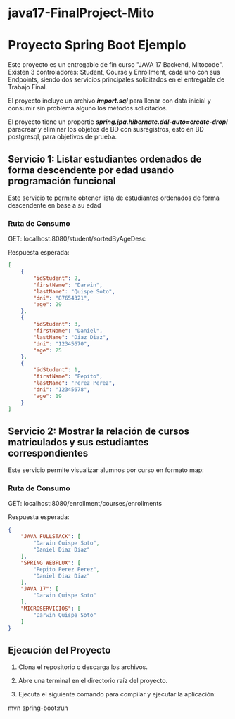 # java17-FinalProject-Mito
# Proyecto Spring Boot Ejemplo

Este proyecto es un entregable de fin curso "JAVA 17 Backend, Mitocode".
Existen 3 controladores: Student, Course y Enrollment, cada uno con sus Endpoints, siendo dos servicios principales solicitados en el entregable de Trabajo Final.

El proyecto incluye un archivo **_import.sql_** para llenar con data inicial y consumir sin problema alguno los métodos solicitados.

El proyecto tiene un propertie  **_spring.jpa.hibernate.ddl-auto=create-dropl_** paracrear y eliminar los objetos de BD con susregistros, esto en BD postgresql, para objetivos de prueba.

## Servicio 1: Listar estudiantes ordenados de forma descendente por edad usando programación funcional
Este servicio te permite obtener lista de estudiantes ordenados de forma descendente en base a su edad

### Ruta de Consumo
GET:  localhost:8080/student/sortedByAgeDesc

Respuesta esperada:
```json
[
    {
        "idStudent": 2,
        "firstName": "Darwin",
        "lastName": "Quispe Soto",
        "dni": "87654321",
        "age": 29
    },
    {
        "idStudent": 3,
        "firstName": "Daniel",
        "lastName": "Diaz Diaz",
        "dni": "12345670",
        "age": 25
    },
    {
        "idStudent": 1,
        "firstName": "Pepito",
        "lastName": "Perez Perez",
        "dni": "12345678",
        "age": 19
    }
]
```


## Servicio 2: Mostrar la relación de cursos matriculados y sus estudiantes correspondientes
Este servicio permite visualizar alumnos por curso en formato map:

### Ruta de Consumo
GET:  localhost:8080/enrollment/courses/enrollments

Respuesta esperada:
```json
{
    "JAVA FULLSTACK": [
        "Darwin Quispe Soto",
        "Daniel Diaz Diaz"
    ],
    "SPRING WEBFLUX": [
        "Pepito Perez Perez",
        "Daniel Diaz Diaz"
    ],
    "JAVA 17": [
        "Darwin Quispe Soto"
    ],
    "MICROSERVICIOS": [
        "Darwin Quispe Soto"
    ]
}
```

## Ejecución del Proyecto

1. Clona el repositorio o descarga los archivos.

2. Abre una terminal en el directorio raíz del proyecto.

3. Ejecuta el siguiente comando para compilar y ejecutar la aplicación:

mvn spring-boot:run
